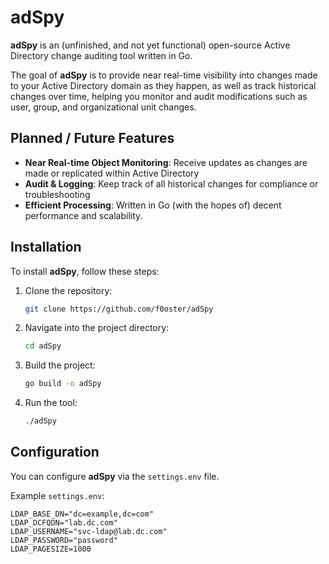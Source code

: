 # adSpy

**adSpy** is an (unfinished, and not yet functional) open-source Active Directory change auditing tool written in Go. 

The goal of **adSpy** is to provide near real-time visibility into changes made to your Active Directory domain as they happen, as well as track historical changes over time, helping you monitor and audit modifications such as user, group, and organizational unit changes. 

## Planned / Future Features

- **Near Real-time Object Monitoring**: Receive updates as changes are made or replicated within Active Directory
- **Audit & Logging**: Keep track of all historical changes for compliance or troubleshooting
- **Efficient Processing**: Written in Go (with the hopes of) decent performance and scalability.

## Installation

To install **adSpy**, follow these steps:

1. Clone the repository:
    ```bash
    git clone https://github.com/f0oster/adSpy
    ```

2. Navigate into the project directory:
    ```bash
    cd adSpy
    ```

3. Build the project:
    ```bash
    go build -o adSpy
    ```

4. Run the tool:
    ```bash
    ./adSpy
    ```

## Configuration

You can configure **adSpy** via the `settings.env` file.

Example `settings.env`:
```env
LDAP_BASE_DN="dc=example,dc=com"
LDAP_DCFQDN="lab.dc.com"
LDAP_USERNAME="svc-ldap@lab.dc.com"
LDAP_PASSWORD="password"
LDAP_PAGESIZE=1000
```
